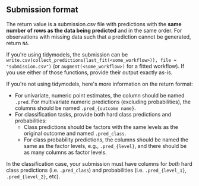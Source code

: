 ## Submission format

The return value is a submission.csv file with predictions with the **same number of rows as the data being predicted** and in the same order. For observations with missing data such that a prediction cannot be generated, return `NA`. 

If you're using tidymodels, the submission can be `write.csv(collect_predictions(last_fit(<some_workflow>)), file = "submission.csv")` (or `augment(<some_workflow>)` for a fitted workflow). If you use either of those functions, provide their output exactly as-is.
  
If you're not using tidymodels, here's more information on the return format:

* For univariate, numeric point estimates, the column should be named `.pred`. For multivariate numeric predictions (excluding probabilities), the columns should be named `.pred_{outcome name}`.
* For classification tasks, provide both hard class predictions and probabilities:
    * Class predictions should be factors with the same levels as the original outcome and named `.pred_class`. 
    * For class probability predictions, the columns should be named the same as the factor levels, e.g., `.pred_{level}`, and there should be as many columns as factor levels. 

In the classification case, your submission must have columns for _both_ hard class predictions (i.e. `.pred_class`) and probabilities (i.e. `.pred_{level_1}`, `.pred_{level_2}`, etc).
